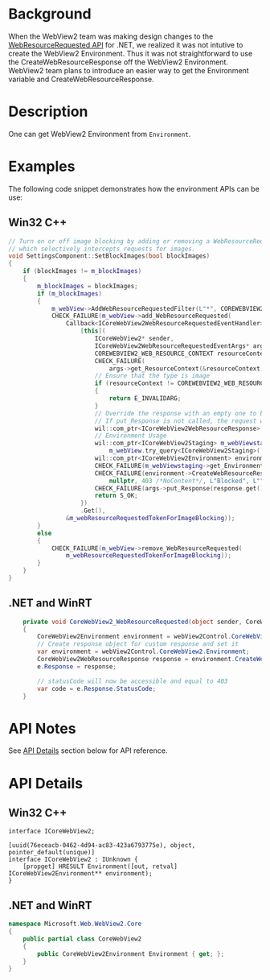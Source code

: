 # Background
When the WebView2 team was making design changes to the [WebResourceRequested API](https://github.com/MicrosoftEdge/WebView2Feedback/wiki/WebResourceRequested-API-Review-Spec) for .NET, we realized it was not intutive to create the WebView2 Environment. Thus it was not straightforward to use the CreateWebResourceResponse off the WebView2 Environment.
WebView2 team plans to introduce an easier way to get the Environment variable and CreateWebResourceResponse.

# Description
One can get WebView2 Environment from `Environment`. 


# Examples

The following code snippet demonstrates how the environment APIs can be use:

## Win32 C++

```cpp
// Turn on or off image blocking by adding or removing a WebResourceRequested handler
// which selectively intercepts requests for images.
void SettingsComponent::SetBlockImages(bool blockImages)
{
    if (blockImages != m_blockImages)
    {
        m_blockImages = blockImages;
        if (m_blockImages)
        {
            m_webView->AddWebResourceRequestedFilter(L"*", COREWEBVIEW2_WEB_RESOURCE_CONTEXT_IMAGE);
            CHECK_FAILURE(m_webView->add_WebResourceRequested(
                Callback<ICoreWebView2WebResourceRequestedEventHandler>(
                    [this](
                        ICoreWebView2* sender,
                        ICoreWebView2WebResourceRequestedEventArgs* args) {
                        COREWEBVIEW2_WEB_RESOURCE_CONTEXT resourceContext;
                        CHECK_FAILURE(
                            args->get_ResourceContext(&resourceContext));
                        // Ensure that the type is image
                        if (resourceContext != COREWEBVIEW2_WEB_RESOURCE_CONTEXT_IMAGE)
                        {
                            return E_INVALIDARG;
                        }
                        // Override the response with an empty one to block the image.
                        // If put_Response is not called, the request will continue as normal.
                        wil::com_ptr<ICoreWebView2WebResourceResponse> response;
                        // Environment Usage
                        wil::com_ptr<ICoreWebView2Staging> m_webViewstaging =
                            m_webView.try_query<ICoreWebView2Staging>();
                        wil::com_ptr<ICoreWebView2Environment> environment;
                        CHECK_FAILURE(m_webViewstaging->get_Environment(&environment));
                        CHECK_FAILURE(environment->CreateWebResourceResponse(
                            nullptr, 403 /*NoContent*/, L"Blocked", L"", &response));
                        CHECK_FAILURE(args->put_Response(response.get()));
                        return S_OK;
                    })
                    .Get(),
                &m_webResourceRequestedTokenForImageBlocking));
        }
        else
        {
            CHECK_FAILURE(m_webView->remove_WebResourceRequested(
                m_webResourceRequestedTokenForImageBlocking));
        }
    }
}
```

## .NET and WinRT

```c#
    private void CoreWebView2_WebResourceRequested(object sender, CoreWebView2WebResourceRequestedEventArgs e)
    {
        CoreWebView2Environment environment = webView2Control.CoreWebView2.Environment;
        // Create response object for custom response and set it
        var environment = webView2Control.CoreWebView2.Environment;
        CoreWebView2WebResourceResponse response = environment.CreateWebResourceResponse(null, 403, "Blocked", "");
        e.Response = response;

        // statusCode will now be accessible and equal to 403
        var code = e.Response.StatusCode;
    }
```

# API Notes

See [API Details](#api-details) section below for API reference.

# API Details

## Win32 C++

```IDL
interface ICoreWebView2;

[uuid(76eceacb-0462-4d94-ac83-423a6793775e), object, pointer_default(unique)]
interface ICoreWebView2 : IUnknown {
    [propget] HRESULT Environment([out, retval] ICoreWebView2Environment** environment);
}
```

## .NET and WinRT

```c#
namespace Microsoft.Web.WebView2.Core
{
    public partial class CoreWebView2
    {
        public CoreWebView2Environment Environment { get; };
    }
}
```
